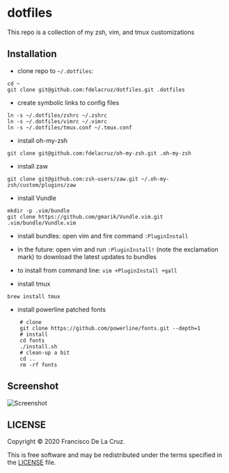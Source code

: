 # dotfiles

This repo is a collection of my zsh, vim, and tmux customizations

## Installation

* clone repo to `~/.dotfiles`:

```
cd ~
git clone git@github.com:fdelacruz/dotfiles.git .dotfiles
```

* create symbolic links to config files

```
ln -s ~/.dotfiles/zshrc ~/.zshrc
ln -s ~/.dotfiles/vimrc ~/.vimrc
ln -s ~/.dotfiles/tmux.conf ~/.tmux.conf
```

* install oh-my-zsh

```
git clone git@github.com:fdelacruz/oh-my-zsh.git .oh-my-zsh
```

* install zaw

```
git clone git@github.com:zsh-users/zaw.git ~/.oh-my-zsh/custom/plugins/zaw
```

* install Vundle

```
mkdir -p .vim/bundle
git clone https://github.com/gmarik/Vundle.vim.git .vim/bundle/Vundle.vim
```

* install bundles: open vim and fire command `:PluginInstall`

* in the future: open vim and run `:PluginInstall!` (note the exclamation mark) to download the latest updates to bundles

* to install from command line: `vim +PluginInstall +qall`

* install tmux

```
brew install tmux
```

* install powerline patched fonts

```
    # clone
    git clone https://github.com/powerline/fonts.git --depth=1
    # install
    cd fonts
    ./install.sh
    # clean-up a bit
    cd ..
    rm -rf fonts
```

## Screenshot
![Screenshot](http://i.imgur.com/4pMwh53.jpg)

## LICENSE

Copyright © 2020 Francisco De La Cruz.

This is free software and may be redistributed under the terms specified in the [LICENSE](LICENSE) file.
